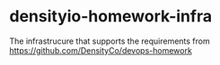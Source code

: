 # densityio-homework-infra
The infrastrucure that supports the requirements from https://github.com/DensityCo/devops-homework
